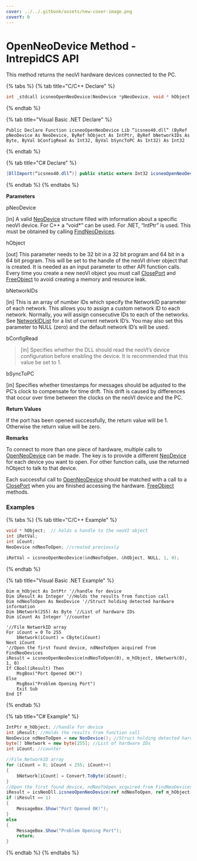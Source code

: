 ```yaml
---
cover: ../../.gitbook/assets/new-cover-image.png
coverY: 0
---
```


# OpenNeoDevice Method - IntrepidCS API

This method returns the neoVI hardware devices connected to the PC.

{% tabs %}
{% tab title="C/C++ Declare" %}
```cpp
int _stdcall icsneoOpenNeoDevice(NeoDevice *pNeoDevice, void * hObject, unsigned char *bNetworkIDs, int bConfigRead, int bSyncToPC);
```
{% endtab %}

{% tab title="Visual Basic .NET Declare" %}
```vbnet
Public Declare Function icsneoOpenNeoDevice Lib “icsneo40.dll” (ByRef pNeoDevice As NeoDevice, ByRef hObject As IntPtr, ByRef bNetworkIDs As Byte, ByVal bConfigRead As Int32, ByVal bSyncToPC As Int32) As Int32
```
{% endtab %}

{% tab title="C# Declare" %}
```csharp
[DllImport(“icsneo40.dll”)] public static extern Int32 icsneoOpenNeoDevice(ref NeoDevice pNeoDevice, ref IntPtr hObject, ref byte bNetworkIDs, Int32 bConfigRead, Int32 bSyncToPC);
```
{% endtab %}
{% endtabs %}

**Parameters**

pNeoDevice

\[in] A valid [NeoDevice](https://cdn.intrepidcs.net/guides/neoVIDLL/NeoDeviceStructure.html#neodevice) structure filled with information about a specific neoVI device. For C++ a “void\*” can be used. For .NET, “IntPtr” is used. This must be obtained by calling [FindNeoDevices](https://cdn.intrepidcs.net/guides/neoVIDLL/FindNeoDevices.html#findneodevices).

hObject

\[out] This parameter needs to be 32 bit in a 32 bit program and 64 bit in a 64 bit program. This will be set to the handle of the neoVI driver object that is created. It is needed as an input parameter to other API function calls. Every time you create a new neoVI object you must call [ClosePort](https://cdn.intrepidcs.net/guides/neoVIDLL/ClosePort.html#cp) and [FreeObject](https://cdn.intrepidcs.net/guides/neoVIDLL/FreeObject.html#fo) to avoid creating a memory and resource leak.

bNetworkIDs

\[in] This is an array of number IDs which specify the NetworkID parameter of each network. This allows you to assign a custom network ID to each network. Normally, you will assign consecutive IDs to each of the networks. See [NetworkIDList](https://cdn.intrepidcs.net/guides/neoVIDLL/NetworkIDList.html#networkidlist) for a list of current network ID’s. You may also set this parameter to NULL (zero) and the default network ID’s will be used.

bConfigRead

> \[in] Specifies whether the DLL should read the neoVI’s device configuration before enabling the device. It is recommended that this value be set to 1.

bSyncToPC

\[in] Specifies whether timestamps for messages should be adjusted to the PC’s clock to compensate for time drift. This drift is caused by differences that occur over time between the clocks on the neoVI device and the PC.

**Return Values**

If the port has been opened successfully, the return value will be 1. Otherwise the return value will be zero.

**Remarks**

To connect to more than one piece of hardware, multiple calls to [OpenNeoDevice](https://cdn.intrepidcs.net/guides/neoVIDLL/OpenNeoDevice.html#popenneodevice) can be made. The key is to provide a different [NeoDevice](https://cdn.intrepidcs.net/guides/neoVIDLL/NeoDeviceStructure.html#neodevice) for each device you want to open. For other function calls, use the returned hObject to talk to that device.

Each successful call to [OpenNeoDevice](https://cdn.intrepidcs.net/guides/neoVIDLL/OpenNeoDevice.html#popenneodevice) should be matched with a call to a [ClosePort](https://cdn.intrepidcs.net/guides/neoVIDLL/ClosePort.html#cp) when you are finished accessing the hardware. [FreeObject](https://cdn.intrepidcs.net/guides/neoVIDLL/FreeObject.html#fo) methods.

### Examples

{% tabs %}
{% tab title="C/C++ Example" %}
```cpp
void * hObject;  // holds a handle to the neoVI object
int iRetVal;
int iCount;
NeoDevice ndNeoToOpen; //created previously

iRetVal = icsneoOpenNeoDevice(&ndNeoToOpen, &hObject, NULL, 1, 0);
```
{% endtab %}

{% tab title="Visual Basic .NET Example" %}
```vbnet
Dim m_hObject As IntPtr '//handle for device
Dim iResult As Integer '//Holds the results from function call
Dim ndNeoToOpen As NeoDevice '//Struct holding detected hardware information
Dim bNetwork(255) As Byte '//List of hardware IDs
Dim iCount As Integer '//counter

'//File NetworkID array
For iCount = 0 To 255
    bNetwork(iCount) = CByte(iCount)
Next iCount
'//Open the first found device, ndNeoToOpen acquired from FindNeoDevices
iResult = icsneoOpenNeoDevice(ndNeoToOpen(0), m_hObject, bNetwork(0), 1, 0)
If CBool(iResult) Then
    MsgBox("Port Opened OK!")
Else
    MsgBox("Problem Opening Port")
    Exit Sub
End If
```
{% endtab %}

{% tab title="C# Example" %}
```csharp
IntPtr m_hObject; //handle for device
int iResult; //Holds the results from function call
NeoDevice ndNeoToOpen = new NeoDevice(); //Struct holding detected hardware information
byte[] bNetwork = new byte[255]; //List of hardware IDs
int iCount; //counter

//File NetworkID array
for (iCount = 0; iCount < 255; iCount++)
{
    bNetwork[iCount] = Convert.ToByte(iCount);
}
//Open the first found device, ndNeoToOpen acquired from FindNeoDevices
iResult = icsNeoDll.icsneoOpenNeoDevice(ref ndNeoToOpen, ref m_hObject, ref bNetwork[0], 1, 0);
if (iResult == 1)
{
    MessageBox.Show("Port Opened OK!");
}
else
{
    MessageBox.Show("Problem Opening Port");
    return;
}
```
{% endtab %}
{% endtabs %}

